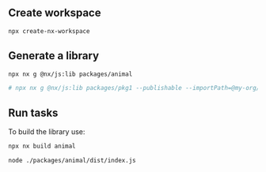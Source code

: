 ## Create workspace

```sh
npx create-nx-workspace
```

## Generate a library

```sh
npx nx g @nx/js:lib packages/animal

# npx nx g @nx/js:lib packages/pkg1 --publishable --importPath=@my-org/pkg1
```

## Run tasks

To build the library use:

```sh
npx nx build animal

node ./packages/animal/dist/index.js
```

